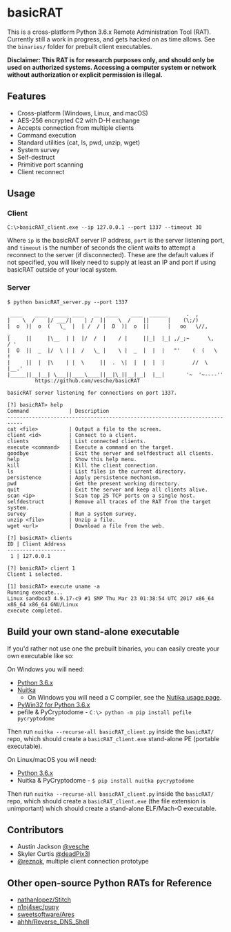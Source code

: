# basicRAT

This is a cross-platform Python 3.6.x Remote Administration Tool (RAT). Currently still a work in progress, and gets hacked on as time allows. See the `binaries/` folder for prebuilt client executables.

**Disclaimer: This RAT is for research purposes only, and should only be used on authorized systems. Accessing a computer system or network without authorization or explicit permission is illegal.**

## Features
* Cross-platform (Windows, Linux, and macOS)
* AES-256 encrypted C2 with D-H exchange
* Accepts connection from multiple clients
* Command execution
* Standard utilities (cat, ls, pwd, unzip, wget)
* System survey
* Self-destruct
* Primitive port scanning
* Client reconnect

## Usage

### Client
```
C:\>basicRAT_client.exe --ip 127.0.0.1 --port 1337 --timeout 30
```
Where `ip` is the basicRAT server IP address, `port` is the server listening port, and `timeout` is the number of seconds the client waits to attempt a reconnect to the server (if disconnected). These are the default values if not specified, you will likely need to supply at least an IP and port if using basicRAT outside of your local system.

### Server
```
$ python basicRAT_server.py --port 1337

 ____    ____  _____ ____   __  ____    ____  ______      .  ,
|    \  /    |/ ___/|    | /  ]|    \  /    ||      |    (\;/)
|  o  )|  o  (   \_  |  | /  / |  D  )|  o  ||      |   oo   \//,        _
|     ||     |\__  | |  |/  /  |    / |     ||_|  |_| ,/_;~      \,     / '
|  O  ||  _  |/  \ | |  /   \_ |    \ |  _  |  |  |   "'    (  (   \    !
|     ||  |  |\    | |  \     ||  .  \|  |  |  |  |         //  \   |__.'
|_____||__|__| \___||____\____||__|\_||__|__|  |__|       '~  '~----''
         https://github.com/vesche/basicRAT

basicRAT server listening for connections on port 1337.

[?] basicRAT> help
Command             | Description
---------------------------------------------------------------------------
cat <file>          | Output a file to the screen.
client <id>         | Connect to a client.
clients             | List connected clients.
execute <command>   | Execute a command on the target.
goodbye             | Exit the server and selfdestruct all clients.
help                | Show this help menu.
kill                | Kill the client connection.
ls                  | List files in the current directory.
persistence         | Apply persistence mechanism.
pwd                 | Get the present working directory.
quit                | Exit the server and keep all clients alive.
scan <ip>           | Scan top 25 TCP ports on a single host.
selfdestruct        | Remove all traces of the RAT from the target system.
survey              | Run a system survey.
unzip <file>        | Unzip a file.
wget <url>          | Download a file from the web.

[?] basicRAT> clients
ID | Client Address
-------------------
 1 | 127.0.0.1

[?] basicRAT> client 1
Client 1 selected.

[1] basicRAT> execute uname -a
Running execute...
Linux sandbox3 4.9.17-c9 #1 SMP Thu Mar 23 01:38:54 UTC 2017 x86_64 x86_64 x86_64 GNU/Linux
execute completed.
```

## Build your own stand-alone executable
If you'd rather not use one the prebuilt binaries, you can easily create your own executable like so:

On Windows you will need:
  * [Python 3.6.x](https://www.python.org/downloads/)
  * [Nuitka](http://nuitka.net/)
    * On Windows you will need a C compiler, see the [Nutika usage page](https://github.com/kayhayen/Nuitka#usage).
  * [PyWin32 for Python 3.6.x](https://sourceforge.net/projects/pywin32/files/pywin32/)
  * pefile & PyCryptodome - `C:\> python -m pip install pefile pycryptodome`

Then run `nuitka --recurse-all basicRAT_client.py` inside the `basicRAT/` repo, which should create a `basicRAT_client.exe` stand-alone PE (portable executable).

On Linux/macOS you will need:
  * [Python 3.6.x](https://www.python.org/downloads/)
  * Nuitka & PyCryptodome - `$ pip install nuitka pycryptodome`

Then run `nuitka --recurse-all basicRAT_client.py` inside the `basicRAT/` repo, which should create a `basicRAT_client.exe` (the file extension is unimportant) which should create a stand-alone ELF/Mach-O executable.

## Contributors
* Austin Jackson [@vesche](https://github.com/vesche)
* Skyler Curtis [@deadPix3l](https://github.com/deadPix3l)
* [@reznok](https://github.com/reznok), multiple client connection prototype

## Other open-source Python RATs for Reference
* [nathanlopez/Stitch](https://github.com/nathanlopez/Stitch)
* [n1nj4sec/pupy](https://github.com/n1nj4sec/pupy)
* [sweetsoftware/Ares](https://github.com/sweetsoftware/Ares)
* [ahhh/Reverse_DNS_Shell](https://github.com/ahhh/Reverse_DNS_Shell)
